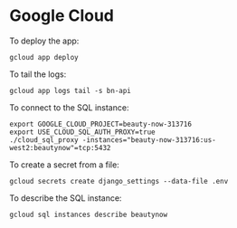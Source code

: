 # Google Cloud
To deploy the app:
```
gcloud app deploy
```
To tail the logs:
```
gcloud app logs tail -s bn-api
```
To connect to the SQL instance:
```
export GOOGLE_CLOUD_PROJECT=beauty-now-313716
export USE_CLOUD_SQL_AUTH_PROXY=true
./cloud_sql_proxy -instances="beauty-now-313716:us-west2:beautynow"=tcp:5432
```
To create a secret from a file:
```
gcloud secrets create django_settings --data-file .env
```
To describe the SQL instance:
```
gcloud sql instances describe beautynow
```
